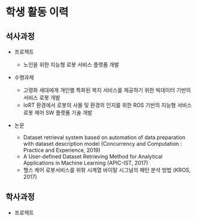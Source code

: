 
# 학생 활동 이력

## 석사과정

- 프로젝트 
  - 노인을 위한 지능형 로봇 서비스 플랫폼 개발

- 수행과제
  - 고령화 세대에게 개인별 특화된 복지 서비스를 제공하기 위한 빅데이터 기반의 서비스 로봇 개발
  - IoRT 환경에서 로봇의 사물 및 환경의 인지를 위한 ROS 기반의 지능형 서비스 로봇 제어 SW 플랫폼 기술 개발

- 논문
  - Dataset retrieval system based on automation of data preparation with dataset description model (Concurrency and Computation : Practice and Experience, 2019)
  - A User-defined Dataset Retrieving Method for Analytical Applications in Machine Learning (APIC-IST, 2017)
  - 헬스 케어 로봇서비스를 위핚 시계열 바이탈 시그널의 패턴 분석 방법 (KROS, 2017)

## 학사과정

- 프로젝트
